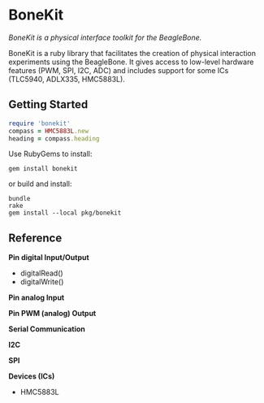 # BoneKit

_BoneKit is a physical interface toolkit for the BeagleBone._

BoneKit is a ruby library that facilitates the creation of physical interaction experiments using the BeagleBone. It gives access to low-level hardware features (PWM, SPI, I2C, ADC) and includes support for some ICs (TLC5940, ADLX335, HMC5883L).

## Getting Started

```ruby
require 'bonekit'
compass = HMC5883L.new
heading = compass.heading
```

Use RubyGems to install:

```
gem install bonekit
```

or build and install:

```
bundle
rake
gem install --local pkg/bonekit
```

## Reference

__Pin digital Input/Output__

* digitalRead()
* digitalWrite()

__Pin analog Input__

__Pin PWM (analog) Output__

__Serial Communication__

__I2C__

__SPI__

__Devices (ICs)__

* HMC5883L

